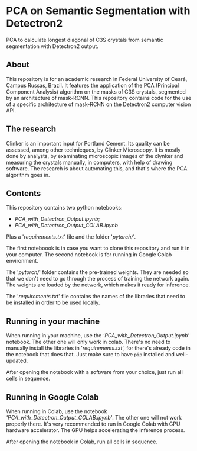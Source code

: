 # PCA on Semantic Segmentation with Detectron2

PCA to calculate longest diagonal of C3S crystals from semantic segmentation with Detectron2 output.

## About

This repository is for an academic research in Federal University of Ceará, Campus Russas, Brazil.
It features the application of the PCA (Principal Component Analysis) algorithm on the masks of C3S crystals, segmented by an architecture of mask-RCNN. This repository contains code for the use of a specific architecture of mask-RCNN on the Detectron2 computer vision API.

## The research

Clinker is an important input for Portland Cement. Its quality can be assessed, among other technicques, by Clinker Microscopy. It is mostly done by analysts, by examinating microscopic images of the clynker and measuring the crystals manually, in computers, with help of drawing software. The research is about automating this, and that's where the PCA algorithm goes in.

## Contents

This repository contains two python notebooks:

- *PCA_with_Detectron_Output.ipynb*;
- *PCA_with_Detectron_Output_COLAB.ipynb*

Plus a '*requirements.txt*' file and the folder '*pytorch/*'.

The first noteboook is in case you want to clone this repository and run it in your computer.
The second notebook is for running in Google Colab environment.

The '*pytorch/*' folder contains the pre-trained weights. They are needed so that we don't need to go through the process of training the network again. The weights are loaded by the network, which makes it ready for inference.

The '*requirements.txt*' file contains the names of the libraries that need to be installed in order to be used locally.

## Running in your machine

When running in your machine, use the *'PCA_with_Detectron_Output.ipynb'* notebook. The other one will only work in colab.
There's no need to manually install the libraries in '*requirements.txt*', for there's already code in the notebook that does that. 
Just make sure to have `pip` installed and well-updated.

After opening the notebook with a software from your choice, just run all cells in sequence.

## Running in Google Colab

When running in Colab, use the notebook *'PCA_with_Detectron_Output_COLAB.ipynb'*. The other one will not work properly there.
It's very recommended to run in Google Colab with GPU hardware accelerator. The GPU helps accelerating the inference process.

After opening the notebook in Colab, run all cells in sequence. 
